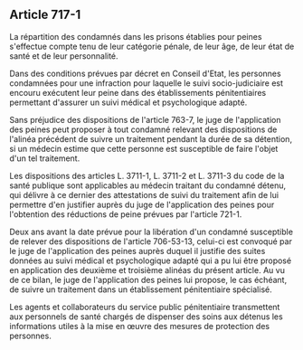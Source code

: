 Article 717-1
----
La répartition des condamnés dans les prisons établies pour peines s'effectue
compte tenu de leur catégorie pénale, de leur âge, de leur état de santé et de
leur personnalité.

Dans des conditions prévues par décret en Conseil d'Etat, les personnes
condamnées pour une infraction pour laquelle le suivi socio-judiciaire est
encouru exécutent leur peine dans des établissements pénitentiaires permettant
d'assurer un suivi médical et psychologique adapté.

Sans préjudice des dispositions de l'article 763-7, le juge de l'application des
peines peut proposer à tout condamné relevant des dispositions de l'alinéa
précédent de suivre un traitement pendant la durée de sa détention, si un
médecin estime que cette personne est susceptible de faire l'objet d'un tel
traitement.

Les dispositions des articles L. 3711-1, L. 3711-2 et L. 3711-3 du code de la
santé publique sont applicables au médecin traitant du condamné détenu, qui
délivre à ce dernier des attestations de suivi du traitement afin de lui
permettre d'en justifier auprès du juge de l'application des peines pour
l'obtention des réductions de peine prévues par l'article 721-1.

Deux ans avant la date prévue pour la libération d'un condamné susceptible de
relever des dispositions de l'article 706-53-13, celui-ci est convoqué par le
juge de l'application des peines auprès duquel il justifie des suites données au
suivi médical et psychologique adapté qui a pu lui être proposé en application
des deuxième et troisième alinéas du présent article. Au vu de ce bilan, le juge
de l'application des peines lui propose, le cas échéant, de suivre un traitement
dans un établissement pénitentiaire spécialisé.

Les agents et collaborateurs du service public pénitentiaire transmettent aux
personnels de santé chargés de dispenser des soins aux détenus les informations
utiles à la mise en œuvre des mesures de protection des personnes.
